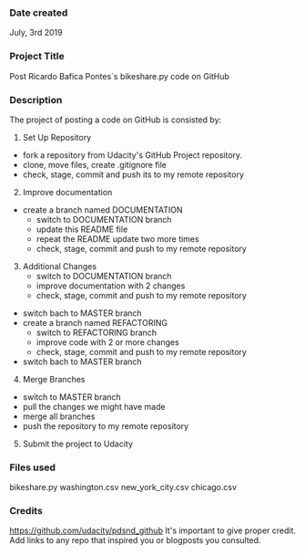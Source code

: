 ### Date created
July, 3rd 2019

### Project Title
Post Ricardo Bafica Pontes´s bikeshare.py code on GitHub

### Description
The project of posting a code on GitHub is consisted by:
1) Set Up Repository
- fork a repository from Udacity's GitHub Project repository.
- clone, move files, create .gitignore file
- check, stage, commit and push its to my remote repository
2) Improve documentation
- create a branch named DOCUMENTATION
    - switch to DOCUMENTATION branch
    - update this README file
    - repeat the README update two more times
    - check, stage, commit and push to my remote repository
3) Additional Changes
    - switch to DOCUMENTATION branch
    - improve documentation with 2 changes
    - check, stage, commit and push to my remote repository
- switch bach to MASTER branch
- create a branch named REFACTORING
    - switch to REFACTORING branch
    - improve code with 2 or more changes
    - check, stage, commit and push to my remote repository
- switch bach to MASTER branch
4) Merge Branches
- switch to MASTER branch
- pull the changes we might have made
- merge all branches
- push the repository to my remote repository
5) Submit the project to Udacity  

### Files used
bikeshare.py
washington.csv
new_york_city.csv
chicago.csv

### Credits
https://github.com/udacity/pdsnd_github
It's important to give proper credit. Add links to any repo that inspired you or blogposts you consulted.
